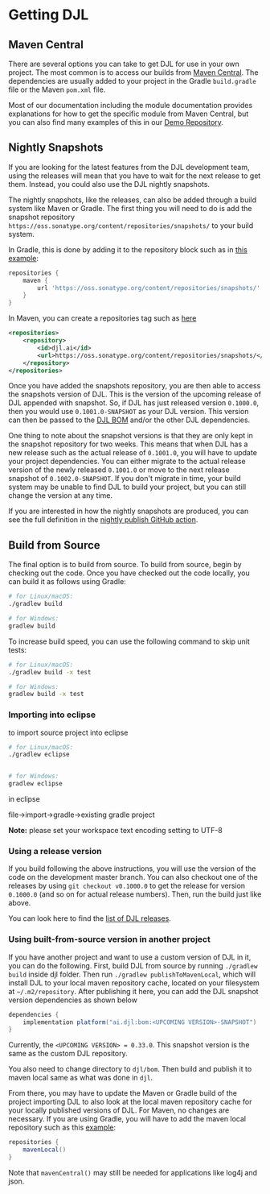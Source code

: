 # Getting DJL

## Maven Central

There are several options you can take to get DJL for use in your own project. The most common is to access our builds from [Maven Central](https://mvnrepository.com/artifact/ai.djl). The dependencies are usually added to your project in the Gradle `build.gradle` file or the Maven `pom.xml` file.

Most of our documentation including the module documentation provides explanations for how to get the specific module from Maven Central, but you can also find many examples of this in our [Demo Repository](https://github.com/deepjavalibrary/djl-demo).

## Nightly Snapshots
  
If you are looking for the latest features from the DJL development team, using the releases will mean that you have to wait for the next release to get them. Instead, you could also use the DJL nightly snapshots.

The nightly snapshots, like the releases, can also be added through a build system like Maven or Gradle. The first thing you will need to do is add the snapshot repository `https://oss.sonatype.org/content/repositories/snapshots/` to your build system.

In Gradle, this is done by adding it to the repository block such as in [this example](https://github.com/deepjavalibrary/djl-serving/blob/master/build.gradle#L23):

```groovy
repositories {
    maven {
        url 'https://oss.sonatype.org/content/repositories/snapshots/'
    }
}
```

In Maven, you can create a repositories tag such as [here](https://github.com/deepjavalibrary/djl/blob/master/examples/pom.xml#L17)

```xml
<repositories>
    <repository>
        <id>djl.ai</id>
        <url>https://oss.sonatype.org/content/repositories/snapshots/</url>
    </repository>
</repositories>

```

Once you have added the snapshots repository, you are then able to access the snapshots version of DJL. This is the version of the upcoming release of DJL appended with snapshot. So, if DJL has just released version `0.1000.0`, then you would use `0.1001.0-SNAPSHOT` as your DJL version. This version can then be passed to the [DJL BOM](../bom/README.md) and/or the other DJL dependencies.

One thing to note about the snapshot versions is that they are only kept in the snapshot repository for two weeks. This means that when DJL has a new release such as the actual release of `0.1001.0`, you will have to update your project dependencies. You can either migrate to the actual release version of the newly released `0.1001.0` or move to the next release snapshot of `0.1002.0-SNAPSHOT`. If you don't migrate in time, your build system may be unable to find DJL to build your project, but you can still change the version at any time.

If you are interested in how the nightly snapshots are produced, you can see the full definition in the [nightly publish GitHub action](https://github.com/deepjavalibrary/djl/blob/master/.github/workflows/nightly_publish.yml).

## Build from Source

The final option is to build from source.
To build from source, begin by checking out the code.
Once you have checked out the code locally, you can build it as follows using Gradle:

```sh
# for Linux/macOS:
./gradlew build

# for Windows:
gradlew build
```

To increase build speed, you can use the following command to skip unit tests:

```sh
# for Linux/macOS:
./gradlew build -x test

# for Windows:
gradlew build -x test
```

### Importing into eclipse

to import source project into eclipse

```sh
# for Linux/macOS:
./gradlew eclipse


# for Windows:
gradlew eclipse

```

in eclipse 

file->import->gradle->existing gradle project

**Note:** please set your workspace text encoding setting to UTF-8

### Using a release version

If you build following the above instructions, you will use the version of the code on the development master branch. You can also checkout one of the releases by using `git checkout v0.1000.0` to get the release for version `0.1000.0` (and so on for actual release numbers). Then, run the build just like above.

You can look here to find the [list of DJL releases](https://github.com/deepjavalibrary/djl/releases).

### Using built-from-source version in another project

If you have another project and want to use a custom version of DJL in it, you can do the following. First, build DJL from source by running `./gradlew build` inside djl folder. Then run `./gradlew publishToMavenLocal`, which will install DJL to your local maven repository cache, located on your filesystem at `~/.m2/repository`. After publishing it here, you can add the DJL snapshot version dependencies as shown below 

```groovy
dependencies {
    implementation platform("ai.djl:bom:<UPCOMING VERSION>-SNAPSHOT")
}
```
Currently, the `<UPCOMING VERSION> = 0.33.0`.
This snapshot version is the same as the custom DJL repository. 

You also need to change directory to `djl/bom`. Then build and publish it to maven local same as what was done in `djl`.

From there, you may have to update the Maven or Gradle build of the project importing DJL to also look at the local maven repository cache for your locally published versions of DJL. For Maven, no changes are necessary. If you are using Gradle, you will have to add the maven local repository such as this [example](https://github.com/deepjavalibrary/djl-demo/blob/135c969d66d98d1672852e53a37e52ca1da3e325/pneumonia-detection/build.gradle#L11):

```groovy
repositories {
    mavenLocal()
}
```

Note that `mavenCentral()` may still be needed for applications like log4j and json.